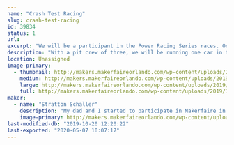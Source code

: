 ```yaml
---
name: "Crash Test Racing"
slug: crash-test-racing
id: 39834
status: 1
url: 
excerpt: "We will be a participant in the Power Racing Series races. One car will be used in the race. "
description: "With a pit crew of three, we will be running one car in the race. Our goal is to have fun rather than to win, as this is only our second time doing a race. "
location: Unassigned
image-primary:
  - thumbnail: http://makers.makerfaireorlando.com/wp-content/uploads/2019/10/Crash-test-1-150x150.jpg
    medium: http://makers.makerfaireorlando.com/wp-content/uploads/2019/10/Crash-test-1-300x253.jpg
    large: http://makers.makerfaireorlando.com/wp-content/uploads/2019/10/Crash-test-1-1024x864.jpg
    full: http://makers.makerfaireorlando.com/wp-content/uploads/2019/10/Crash-test-1.jpg
maker:
  - name: "Stratton Schaller"
    description: "My dad and I started to participate in Makerfaire in 2015. We loved the different robotics and creations made by the exhibitors and decided to take part in the Power Racing Series race. "
    image-primary: http://makers.makerfaireorlando.com/wp-content/uploads/2019/10/Crash-test-1024x864.jpg
last-modified-db: "2019-10-20 12:20:22"
last-exported: "2020-05-07 10:07:17"
---
```


